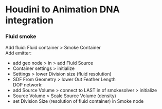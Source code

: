 # Houdini to Animation DNA integration

### Fluid smoke
Add fluid: Fluid container > Smoke Container  
Add emitter:
- add geo node > in > add Fluid Source
- Container settings > initialize
- Settings > lower Division size (fluid resolution) 
- SDF From Geometry > lower Out Feather Length  
DOP network:
- add Source Volume > connect to LAST in of smokesolver > initialize
- Source Volume > Scale Source Volume (density)
- set Division Size (resolution of fluid container) in Smoke node

